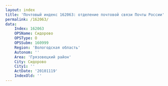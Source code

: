 ```yaml
---
layout: index
title: 'Почтовый индекс 162063: отделение почтовой связи Почты России'
permalink: /162063/
data:
    Index: 162063
    OPSName: Сидорово
    OPSType: О
    OPSSubm: 160999
    Region: 'Вологодская область'
    Autonom: ''
    Area: 'Грязовецкий район'
    City: Сидорово
    City1: ''
    ActDate: '20101119'
    IndexOld: ''
---
```

